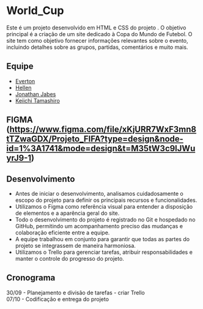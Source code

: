 # **World_Cup**

Este é um projeto desenvolvido em HTML e CSS do projeto <FORD-ENTER>. O objetivo principal é a criação de um site dedicado à Copa do Mundo de Futebol. O site tem como objetivo fornecer informações relevantes sobre o evento, incluindo detalhes sobre as grupos, partidas, comentários e muito mais.

## Equipe
* [Everton](https://github.com/evertonrichard)
* [Hellen](https://github.com/hellen-moura)
* [Jonathan Jabes](https://github.com/JJabes23)
* [Keiichi Tamashiro](https://github.com/tamashiros)


## FIGMA (https://www.figma.com/file/xKjURR7WxF3mn8tTZwaGDX/Projeto_FIFA?type=design&node-id=1%3A1741&mode=design&t=M35tW3c9lJWuyrJ9-1)


## Desenvolvimento
* Antes de iniciar o desenvolvimento, analisamos cuidadosamente o escopo do projeto para definir os principais recursos e funcionalidades.
* Utilizamos o Figma como referência visual para entender a disposição de elementos e a aparência geral do site.
* Todo o desenvolvimento do projeto é registrado no Git e hospedado no GitHub, permitindo um acompanhamento preciso das mudanças e colaboração eficiente entre a equipe.
* A equipe trabalhou em conjunto para garantir que todas as partes do projeto se integrassem de maneira harmoniosa.
* Utilizamos o Trello para gerenciar tarefas, atribuir responsabilidades e manter o controle do progresso do projeto.


## Cronograma

30/09 - Planejamento e divisão de tarefas - criar Trello  
07/10 - Codificação e entrega do projeto  
